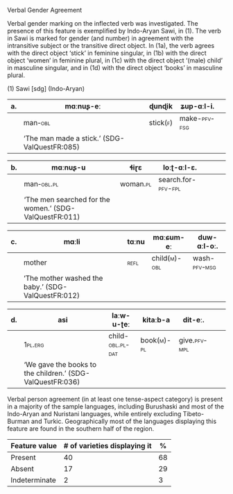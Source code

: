 Verbal Gender Agreement

Verbal gender marking on the inflected verb was investigated. The
presence of this feature is exemplified by Indo-Aryan Sawi, in (1). The
verb in Sawi is marked for gender (and number) in agreement with the
intransitive subject or the transitive direct object. In (1a), the verb
agrees with the direct object ‘stick’ in feminine singular, in (1b) with
the direct object ‘women’ in feminine plural, in (1c) with the direct
object ‘(male) child’ in masculine singular, and in (1d) with the direct
object ‘books’ in masculine plural.

(1) <span id="_Ref12281344" class="anchor"></span>Sawi
    \[sdg\] (Indo-Aryan)

| a.  | mɑːnuʂ-eː                                             | ɖunɖik                                                 | ʑup-ɑːl-**i**.                                             |     |
|-----|-------------------------------------------------------|--------------------------------------------------------|------------------------------------------------------------|-----|
|     | man<span style="font-variant:small-caps;">-obl</span> | stick(<span style="font-variant:small-caps;">f</span>) | make-<span style="font-variant:small-caps;">pfv-fsg</span> |     |
|     | ‘The man made a stick.’ (SDG-ValQuestFR:085)          |

| b.  | mɑːnuʂ-u                                                 | ɬiɽɛ                                                   | loːʈ-ɑːl-**ɛ**.                                                                                                |     |     |     |
|-----|----------------------------------------------------------|--------------------------------------------------------|----------------------------------------------------------------------------------------------------------------|-----|-----|-----|
|     | man<span style="font-variant:small-caps;">-obl.pl</span> | woman.<span style="font-variant:small-caps;">pl</span> | search.for-<span style="font-variant:small-caps;">pfv</span>-<span style="font-variant:small-caps;">fpl</span> |     |     |     |
|     | ‘The men searched for the women.’ (SDG-ValQuestFR:011)   |

| c.  | mɑːli                                              | tɑːnu                                              | mɑːɕum-eː                                                                                                | duw-ɑːl-**oː**.                                            |
|-----|----------------------------------------------------|----------------------------------------------------|----------------------------------------------------------------------------------------------------------|------------------------------------------------------------|
|     | mother                                             | <span style="font-variant:small-caps;">refl</span> | child(<span style="font-variant:small-caps;">m</span>)-<span style="font-variant:small-caps;">obl</span> | wash-<span style="font-variant:small-caps;">pfv-msg</span> |
|     | ‘The mother washed the baby.’ (SDG-ValQuestFR:012) |

| d.  | asi                                                       | laːw-u-ʈeː                                                     | kitaːb-a                                                                                               | dit-**eː**.                                                |     |     |
|-----|-----------------------------------------------------------|----------------------------------------------------------------|--------------------------------------------------------------------------------------------------------|------------------------------------------------------------|-----|-----|
|     | <span style="font-variant:small-caps;">1pl.erg</span>     | child-<span style="font-variant:small-caps;">obl.pl-dat</span> | book(<span style="font-variant:small-caps;">m</span>)-<span style="font-variant:small-caps;">pl</span> | give.<span style="font-variant:small-caps;">pfv-mpl</span> |     |     |
|     | ‘We gave the books to the children.’ (SDG-ValQuestFR:036) |

Verbal person agreement (in at least one tense-aspect category) is
present in a majority of the sample languages, including Burushaski and
most of the Indo-Aryan and Nuristani languages, while entirely excluding
Tibeto-Burman and Turkic. Geographically most of the languages
displaying this feature are found in the southern half of the region.

| Feature value | \# of varieties displaying it | %   |
|---------------|-------------------------------|-----|
| Present       | 40                            | 68  |
| Absent        | 17                            | 29  |
| Indeterminate | 2                             | 3   |


